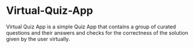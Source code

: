 # Virtual-Quiz-App
Virtual Quiz App is a simple Quiz App that contains a group of curated questions and their answers and checks for the correctness of the solution given by the user virtually.
